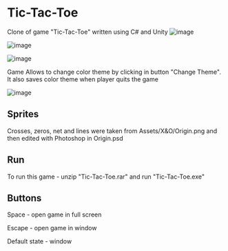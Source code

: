 # Tic-Tac-Toe
Clone of game "Tic-Tac-Toe" written using C# and Unity
![image](https://github.com/Jktain/XandO/assets/80411798/6c254772-fa54-4adf-9a86-f285a23b7be9)

![image](https://github.com/Jktain/XandO/assets/80411798/ad1d7fb9-3399-47e7-8a8e-c93eef26b10c)

![image](https://github.com/Jktain/XandO/assets/80411798/3cb6f193-38c3-42d7-aa65-a003d7a6f988)

Game Allows to change color theme by clicking in button "Change Theme". It also saves color theme when player quits the game

![image](https://github.com/Jktain/XandO/assets/80411798/d39b9100-0403-4d26-8217-cff38352061f)

## Sprites
Crosses, zeros, net and lines were taken from Assets/X&O/Origin.png and then edited with Photoshop in Origin.psd

## Run
To run this game - unzip "Tic-Tac-Toe.rar" and run "Tic-Tac-Toe.exe"

## Buttons
Space - open game in full screen

Escape - open game in window

Default state - window
